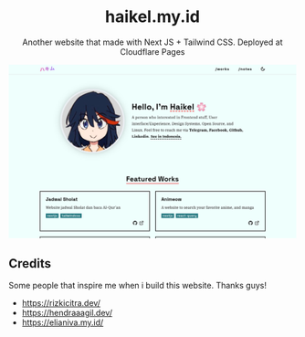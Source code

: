 <div align="center">
  <h1>haikel.my.id</h1>
  <p>Another website that made with Next JS + Tailwind CSS. Deployed at Cloudflare Pages</p>
</div>

![Preview](/public/docs/preview.png)

## Credits

Some people that inspire me when i build this website. Thanks guys!

- https://rizkicitra.dev/
- https://hendraaagil.dev/
- https://elianiva.my.id/
